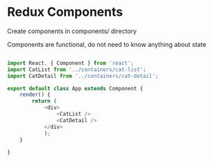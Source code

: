 Redux Components
===


Create components in components/ directory

Components are functional, do not need to know anything about state

``` javascript

import React, { Component } from 'react';
import CatList from '../containers/cat-list';
import CatDetail from '../containers/cat-detail';

export default class App extends Component {
    render() {
        return (
            <div>
                <CatList />
                <CatDetail />
            </div>
            );
    }
    
}

```
